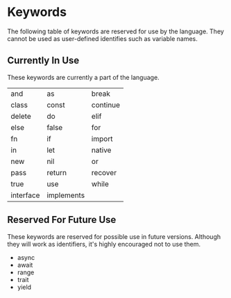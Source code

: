 # Keywords

The following table of keywords are reserved for use by the language.
They cannot be used as user-defined identifies such as variable names.

## Currently In Use

These keywords are currently a part of the language.

|           |            |          |
| --------- | ---------- | -------- |
| and       | as         | break    |
| class     | const      | continue |
| delete    | do         | elif     |
| else      | false      | for      |
| fn        | if         | import   |
| in        | let        | native   |
| new       | nil        | or       |
| pass      | return     | recover  |
| true      | use        | while    |
| interface | implements |          |

## Reserved For Future Use

These keywords are reserved for possible use in future versions.
Although they will work as identifiers, it's highly encouraged not to use them.

- async
- await
- range
- trait
- yield
